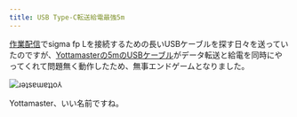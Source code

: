 ```yaml
---
title: USB Type-C転送給電最強5m
---
```

[作業配信](https://www.youtube.com/c/r7kamura)でsigma fp Lを接続するための長いUSBケーブルを探す日々を送っていたのですが、[Yottamasterの5mのUSBケーブル](https://www.amazon.co.jp/dp/B09Y1BY75P)がデータ転送と給電を同時にやってくれて問題無く動作したため、無事エンドゲームとなりました。

![](https://lh4.googleusercontent.com/nx6ugvl20aQwfMyiXzh67ERoLGumG6OrOHj7C_zq-FA9VbMxivkvTAxxm62sREwf8dJ7D_PsJlfOH0z5v7RXoFqiS-tfPtPpU6SPIU1E-12UtFZ5t1wNUqu4OoP-GPnmz4EyY8eJfCmdkvAjKtKFB00 "ɹǝʇsɐɯɐʇʇo⅄")

Yottamaster、いい名前ですね。
